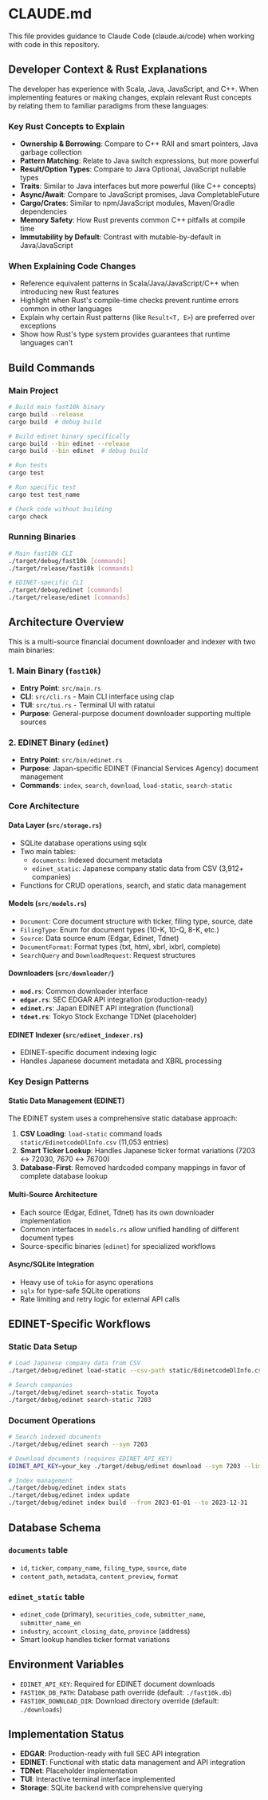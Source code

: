 # CLAUDE.md

This file provides guidance to Claude Code (claude.ai/code) when working with code in this repository.

## Developer Context & Rust Explanations

The developer has experience with Scala, Java, JavaScript, and C++. When implementing features or making changes, explain relevant Rust concepts by relating them to familiar paradigms from these languages:

### Key Rust Concepts to Explain
- **Ownership & Borrowing**: Compare to C++ RAII and smart pointers, Java garbage collection
- **Pattern Matching**: Relate to Java switch expressions, but more powerful
- **Result/Option Types**: Compare to Java Optional, JavaScript nullable types
- **Traits**: Similar to Java interfaces but more powerful (like C++ concepts)
- **Async/Await**: Compare to JavaScript promises, Java CompletableFuture
- **Cargo/Crates**: Similar to npm/JavaScript modules, Maven/Gradle dependencies
- **Memory Safety**: How Rust prevents common C++ pitfalls at compile time
- **Immutability by Default**: Contrast with mutable-by-default in Java/JavaScript

### When Explaining Code Changes
- Reference equivalent patterns in Scala/Java/JavaScript/C++ when introducing new Rust features
- Highlight when Rust's compile-time checks prevent runtime errors common in other languages
- Explain why certain Rust patterns (like `Result<T, E>`) are preferred over exceptions
- Show how Rust's type system provides guarantees that runtime languages can't

## Build Commands

### Main Project
```bash
# Build main fast10k binary
cargo build --release
cargo build  # debug build

# Build edinet binary specifically  
cargo build --bin edinet --release
cargo build --bin edinet  # debug build

# Run tests
cargo test

# Run specific test
cargo test test_name

# Check code without building
cargo check
```

### Running Binaries
```bash
# Main fast10k CLI
./target/debug/fast10k [commands]
./target/release/fast10k [commands]

# EDINET-specific CLI  
./target/debug/edinet [commands]
./target/release/edinet [commands]
```

## Architecture Overview

This is a multi-source financial document downloader and indexer with two main binaries:

### 1. Main Binary (`fast10k`)
- **Entry Point**: `src/main.rs`
- **CLI**: `src/cli.rs` - Main CLI interface using clap
- **TUI**: `src/tui.rs` - Terminal UI with ratatui
- **Purpose**: General-purpose document downloader supporting multiple sources

### 2. EDINET Binary (`edinet`) 
- **Entry Point**: `src/bin/edinet.rs`
- **Purpose**: Japan-specific EDINET (Financial Services Agency) document management
- **Commands**: `index`, `search`, `download`, `load-static`, `search-static`

### Core Architecture

#### Data Layer (`src/storage.rs`)
- SQLite database operations using sqlx
- Two main tables:
  - `documents`: Indexed document metadata
  - `edinet_static`: Japanese company static data from CSV (3,912+ companies)
- Functions for CRUD operations, search, and static data management

#### Models (`src/models.rs`)
- `Document`: Core document structure with ticker, filing type, source, date
- `FilingType`: Enum for document types (10-K, 10-Q, 8-K, etc.)
- `Source`: Data source enum (Edgar, Edinet, Tdnet)
- `DocumentFormat`: Format types (txt, html, xbrl, ixbrl, complete)
- `SearchQuery` and `DownloadRequest`: Request structures

#### Downloaders (`src/downloader/`)
- **`mod.rs`**: Common downloader interface
- **`edgar.rs`**: SEC EDGAR API integration (production-ready)
- **`edinet.rs`**: Japan EDINET API integration (functional)
- **`tdnet.rs`**: Tokyo Stock Exchange TDNet (placeholder)

#### EDINET Indexer (`src/edinet_indexer.rs`)
- EDINET-specific document indexing logic
- Handles Japanese document metadata and XBRL processing

### Key Design Patterns

#### Static Data Management (EDINET)
The EDINET system uses a comprehensive static database approach:
1. **CSV Loading**: `load-static` command loads `static/EdinetcodeDlInfo.csv` (11,053 entries) 
2. **Smart Ticker Lookup**: Handles Japanese ticker format variations (7203 ↔ 72030, 7670 ↔ 76700)
3. **Database-First**: Removed hardcoded company mappings in favor of complete database lookup

#### Multi-Source Architecture  
- Each source (Edgar, Edinet, Tdnet) has its own downloader implementation
- Common interfaces in `models.rs` allow unified handling of different document types
- Source-specific binaries (`edinet`) for specialized workflows

#### Async/SQLite Integration
- Heavy use of `tokio` for async operations
- `sqlx` for type-safe SQLite operations  
- Rate limiting and retry logic for external API calls

## EDINET-Specific Workflows

### Static Data Setup
```bash
# Load Japanese company data from CSV
./target/debug/edinet load-static --csv-path static/EdinetcodeDlInfo.csv

# Search companies
./target/debug/edinet search-static Toyota
./target/debug/edinet search-static 7203
```

### Document Operations
```bash
# Search indexed documents
./target/debug/edinet search --sym 7203

# Download documents (requires EDINET_API_KEY)
EDINET_API_KEY=your_key ./target/debug/edinet download --sym 7203 --limit 5

# Index management
./target/debug/edinet index stats
./target/debug/edinet index update
./target/debug/edinet index build --from 2023-01-01 --to 2023-12-31
```

## Database Schema

### `documents` table
- `id`, `ticker`, `company_name`, `filing_type`, `source`, `date`
- `content_path`, `metadata`, `content_preview`, `format`

### `edinet_static` table  
- `edinet_code` (primary), `securities_code`, `submitter_name`, `submitter_name_en`
- `industry`, `account_closing_date`, `province` (address)
- Smart lookup handles ticker format variations

## Environment Variables

- `EDINET_API_KEY`: Required for EDINET document downloads
- `FAST10K_DB_PATH`: Database path override (default: `./fast10k.db`)
- `FAST10K_DOWNLOAD_DIR`: Download directory override (default: `./downloads`)

## Implementation Status

- **EDGAR**: Production-ready with full SEC API integration
- **EDINET**: Functional with static data management and API integration  
- **TDNet**: Placeholder implementation
- **TUI**: Interactive terminal interface implemented
- **Storage**: SQLite backend with comprehensive querying
